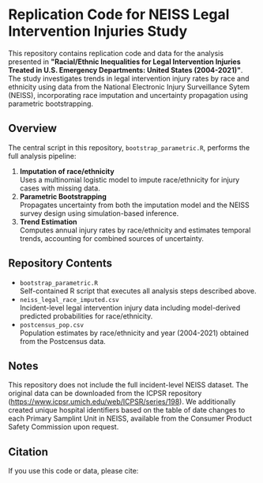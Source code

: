 # Replication Code for NEISS Legal Intervention Injuries Study 

This repository contains replication code and data for the analysis presented in **"Racial/Ethnic Inequalities for Legal Intervention Injuries Treated in U.S. Emergency Departments: United States (2004-2021)"**. The study investigates trends in legal intervention injury rates by race and ethnicity using data from the National Electronic Injury Surveillance Sytem (NEISS), incorporating race imputation and uncertainty propagation using parametric bootstrapping. 

## Overview 
The central script in this repository, `bootstrap_parametric.R`, performs the full analysis pipeline: 
1. **Imputation of race/ethnicity** <br>
   Uses a multinomial logistic model to impute race/ethnicity for injury cases with missing data. 
2. **Parametric Bootstrapping** <br>
   Propagates uncertainty from both the imputation model and the NEISS survey design using simulation-based inference. 
3. **Trend Estimation** <br>
   Computes annual injury rates by race/ethnicity and estimates temporal trends, accounting for combined sources of uncertainty.

## Repository Contents 
- `bootstrap_parametric.R` <br>
  Self-contained R script that executes all analysis steps described above.
- `neiss_legal_race_imputed.csv`<br>
  Incident-level legal intervention injury data including model-derived predicted probabilities for race/ethnicity.
- `postcensus_pop.csv`<br>
  Population estimates by race/ethnicity and year (2004-2021) obtained from the Postcensus data.

## Notes 
This repository does not include the full incident-level NEISS dataset. The original data can be downloaded from the ICPSR repository (https://www.icpsr.umich.edu/web/ICPSR/series/198). We additionally created unique hospital identifiers based on the table of date changes to each Primary Samplint Unit in NEISS, available from the Consumer Product Safety Commission upon request. 

## Citation 
If you use this code or data, please cite: 
